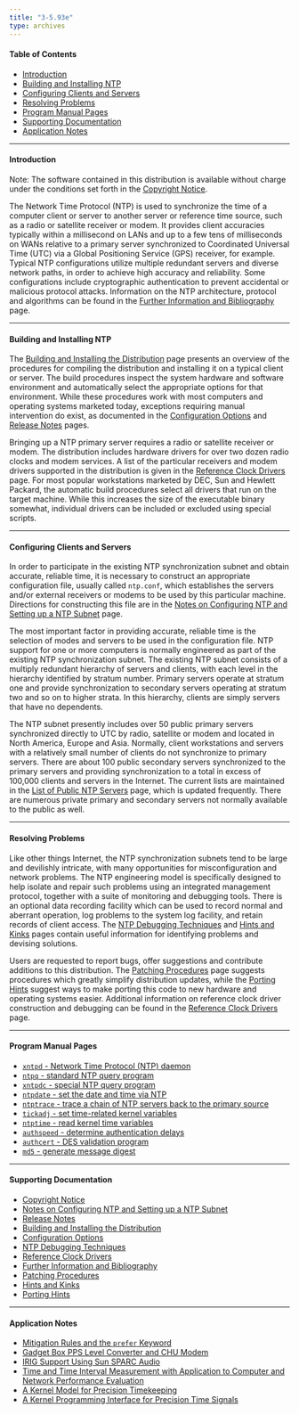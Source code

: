 ```yaml
---
title: "3-5.93e"
type: archives
---
```


#### Table of Contents

*  [Introduction](/archives/3-5.93e/#introduction)
*  [Building and Installing NTP](/archives/3-5.93e/#building-and-installing-ntp)
*  [Configuring Clients and Servers](/archives/3-5.93e/#configuring-clients-and-servers)
*  [Resolving Problems](/archives/3-5.93e/#resolving-problems)
*  [Program Manual Pages](/archives/3-5.93e/#program-manual-pages)
*  [Supporting Documentation](/archives/3-5.93e/#supporting-documentation)
*  [Application Notes](/archives/3-5.93e/#application-notes)

* * *

#### Introduction

Note: The software contained in this distribution is available without charge under the conditions set forth in the [Copyright Notice](/archives/3-5.93e/copyright/).

The Network Time Protocol (NTP) is used to synchronize the time of a computer client or server to another server or reference time source, such as a radio or satellite receiver or modem. It provides client accuracies typically within a millisecond on LANs and up to a few tens of milliseconds on WANs relative to a primary server synchronized to Coordinated Universal Time (UTC) via a Global Positioning Service (GPS) receiver, for example. Typical NTP configurations utilize multiple redundant servers and diverse network paths, in order to achieve high accuracy and reliability. Some configurations include cryptographic authentication to prevent accidental or malicious protocol attacks. Information on the NTP architecture, protocol and algorithms can be found in the [Further Information and Bibliography](/archives/3-5.93e/biblio/) page.

* * *

#### Building and Installing NTP

The [Building and Installing the Distribution](/archives/3-5.93e/build/) page presents an overview of the procedures for compiling the distribution and installing it on a typical client or server. The build procedures inspect the system hardware and software environment and automatically select the appropriate options for that environment. While these procedures work with most computers and operating systems marketed today, exceptions requiring manual intervention do exist, as documented in the [Configuration Options](/archives/3-5.93e/config/) and [Release Notes](/archives/3-5.93e/release/) pages.

Bringing up a NTP primary server requires a radio or satellite receiver or modem. The distribution includes hardware drivers for over two dozen radio clocks and modem services. A list of the particular receivers and modem drivers supported in the distribution is given in the [Reference Clock Drivers](/archives/3-5.93e/refclock/) page. For most popular workstations marketed by DEC, Sun and Hewlett Packard, the automatic build procedures select all drivers that run on the target machine. While this increases the size of the executable binary somewhat, individual drivers can be included or excluded using special scripts.

* * *

#### Configuring Clients and Servers

In order to participate in the existing NTP synchronization subnet and obtain accurate, reliable time, it is necessary to construct an appropriate configuration file, usually called <code>ntp.conf</code>, which establishes the servers and/or external receivers or modems to be used by this particular machine. Directions for constructing this file are in the [Notes on Configuring NTP and Setting up a NTP Subnet](/archives/3-5.93e/notes/) page.

The most important factor in providing accurate, reliable time is the selection of modes and servers to be used in the configuration file. NTP support for one or more computers is normally engineered as part of the existing NTP synchronization subnet. The existing NTP subnet consists of a multiply redundant hierarchy of servers and clients, with each level in the hierarchy identified by stratum number. Primary servers operate at stratum one and provide synchronization to secondary servers operating at stratum two and so on to higher strata. In this hierarchy, clients are simply servers that have no dependents.

The NTP subnet presently includes over 50 public primary servers synchronized directly to UTC by radio, satellite or modem and located in North America, Europe and Asia. Normally, client workstations and servers with a relatively small number of clients do not synchronize to primary servers. There are about 100 public secondary servers synchronized to the primary servers and providing synchronization to a total in excess of 100,000 clients and servers in the Internet. The current lists are maintained in the [List of Public NTP Servers](https://support.ntp.org/bin/view/Servers/WebHome) page, which is updated frequently. There are numerous private primary and secondary servers not normally available to the public as well.

* * *

#### Resolving Problems

Like other things Internet, the NTP synchronization subnets tend to be large and devilishly intricate, with many opportunities for misconfiguration and network problems. The NTP engineering model is specifically designed to help isolate and repair such problems using an integrated management protocol, together with a suite of monitoring and debugging tools. There is an optional data recording facility which can be used to record normal and aberrant operation, log problems to the system log facility, and retain records of client access. The [NTP Debugging Techniques](/archives/3-5.93e/debug/) and [Hints and Kinks](/archives/3-5.93e/hints/) pages contain useful information for identifying problems and devising solutions.

Users are requested to report bugs, offer suggestions and contribute additions to this distribution. The [Patching Procedures](/archives/3-5.93e/patches/) page suggests procedures which greatly simplify distribution updates, while the [Porting Hints](/archives/3-5.93e/porting/) suggest ways to make porting this code to new hardware and operating systems easier. Additional information on reference clock driver construction and debugging can be found in the [Reference Clock Drivers](/archives/3-5.93e/refclock/) page.

* * *

#### Program Manual Pages

* [<code>xntpd</code> - Network Time Protocol (NTP) daemon](/archives/3-5.93e/xntpd/)  
* [<code>ntpq</code> - standard NTP query program](/archives/3-5.93e/ntpq/)  
* [<code>xntpdc</code> - special NTP query program](/archives/3-5.93e/xntpdc/)  
* [<code>ntpdate</code> - set the date and time via NTP](/archives/3-5.93e/ntpdate/)  
* [<code>ntptrace</code> - trace a chain of NTP servers back to the primary source](/archives/3-5.93e/ntptrace/)  
* [<code>tickadj</code> - set time-related kernel variables](/archives/3-5.93e/tickadj/)  
* [<code>ntptime</code> - read kernel time variables](/archives/3-5.93e/ntptime/)  
* [<code>authspeed</code> - determine authentication delays](/archives/3-5.93e/authspeed/)  
* [<code>authcert</code> - DES validation program](/archives/3-5.93e/authcert/)  
* [<code>md5</code> - generate message digest](/archives/3-5.93e/md5cert/)

* * *

#### Supporting Documentation

* [Copyright Notice](/archives/3-5.93e/copyright/)  
* [Notes on Configuring NTP and Setting up a NTP Subnet](/archives/3-5.93e/notes/)  
* [Release Notes](/archives/3-5.93e/release/)  
* [Building and Installing the Distribution](/archives/3-5.93e/build/)  
* [Configuration Options](/archives/3-5.93e/config/)  
* [NTP Debugging Techniques](/archives/3-5.93e/debug/)  
* [Reference Clock Drivers](/archives/3-5.93e/refclock/)  
* [Further Information and Bibliography](/archives/3-5.93e/biblio/)  
* [Patching Procedures](/archives/3-5.93e/patches/)  
* [Hints and Kinks](/archives/3-5.93e/hints/)  
* [Porting Hints](/archives/3-5.93e/porting/)

* * *

#### Application Notes

* [Mitigation Rules and the <code>prefer</code> Keyword](/archives/3-5.93e/prefer/)  
* [Gadget Box PPS Level Converter and CHU Modem](/archives/3-5.93e/gadget/)  
* [IRIG Support Using Sun SPARC Audio](/archives/3-5.93e/irig/)  
* [Time and Time Interval Measurement with Application to Computer and Network Performance Evaluation](/archives/3-5.93e/measure/)  
* [A Kernel Model for Precision Timekeeping](/archives/3-5.93e/kern/)  
* [A Kernel Programming Interface for Precision Time Signals](/archives/3-5.93e/kernpps/)
